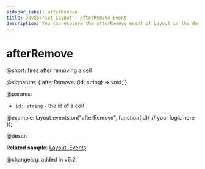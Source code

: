 ```yaml
---
sidebar_label: afterRemove
title: JavaScript Layout - afterRemove Event 
description: You can explore the afterRemove event of Layout in the documentation of the DHTMLX JavaScript UI library. Browse developer guides and API reference, try out code examples and live demos, and download a free 30-day evaluation version of DHTMLX Suite.
---
```


# afterRemove

@short: fires after removing a cell

@signature: {'afterRemove: (id: string) => void;'}

@params:
- `id: string` - the id of a cell

@example:
layout.events.on("afterRemove", function(id){
	// your logic here
});

@descr:

**Related sample**: [Layout. Events](https://snippet.dhtmlx.com/fyxw0map)

@changelog:
added in v6.2
